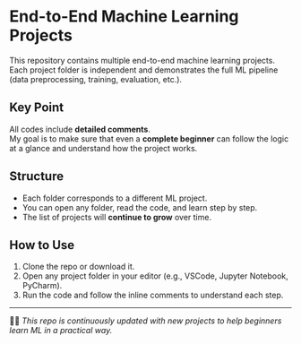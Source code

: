 # End-to-End Machine Learning Projects  

This repository contains multiple end-to-end machine learning projects.  
Each project folder is independent and demonstrates the full ML pipeline (data preprocessing, training, evaluation, etc.).  

## Key Point
All codes include **detailed comments**.  
My goal is to make sure that even a **complete beginner** can follow the logic at a glance and understand how the project works.  

## Structure
- Each folder corresponds to a different ML project.  
- You can open any folder, read the code, and learn step by step.  
- The list of projects will **continue to grow** over time.  

## How to Use
1. Clone the repo or download it.  
2. Open any project folder in your editor (e.g., VSCode, Jupyter Notebook, PyCharm).  
3. Run the code and follow the inline comments to understand each step.  

---

👨‍💻 *This repo is continuously updated with new projects to help beginners learn ML in a practical way.*
